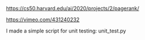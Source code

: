 https://cs50.harvard.edu/ai/2020/projects/2/pagerank/

https://vimeo.com/431240232

I made a simple script for unit testing: unit_test.py